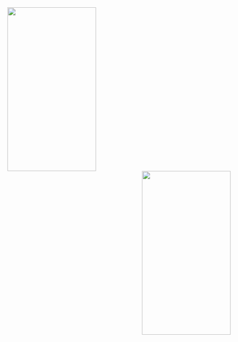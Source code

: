 <div align="left">
  <img width="200" height="370" src="https://user-images.githubusercontent.com/24736668/53560463-677bfc00-3b72-11e9-8b07-ed2f42d9e062.png">
</div>

<div align="right">
  <img width="200" height="370" src="https://user-images.githubusercontent.com/24736668/53560452-62b74800-3b72-11e9-91ad-829777d08ac4.png">
</div>

